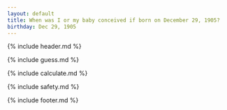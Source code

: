 ```yaml
---
layout: default
title: When was I or my baby conceived if born on December 29, 1905?
birthday: Dec 29, 1905
---
```


{% include header.md %}

{% include guess.md %}

{% include calculate.md %}

{% include safety.md %}

{% include footer.md %}



